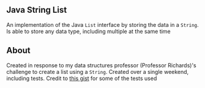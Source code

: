 ## **Java String List**

An implementation of the Java `List` interface by storing the data in a `String`.
Is able to store any data type, including multiple at the same time

## **About**

Created in response to my data structures professor (Professor Richards)'s challenge to create a list using a `String`.
Created over a single weekend, including tests.
Credit to [this gist](https://gist.github.com/samueltcsantos/2089ec68875f6f783a71) for some of the tests used